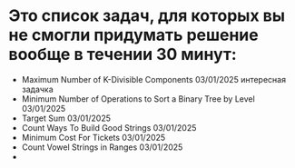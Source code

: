 # Это список задач, для которых вы не смогли придумать решение вообще в течении 30 минут:

- Maximum Number of K-Divisible Components 03/01/2025 интересная задачка
- Minimum Number of Operations to Sort a Binary Tree by Level 03/01/2025
- Target Sum 03/01/2025
- Count Ways To Build Good Strings 03/01/2025
- Minimum Cost For Tickets 03/01/2025
- Count Vowel Strings in Ranges 03/01/2025
- 






 

    
